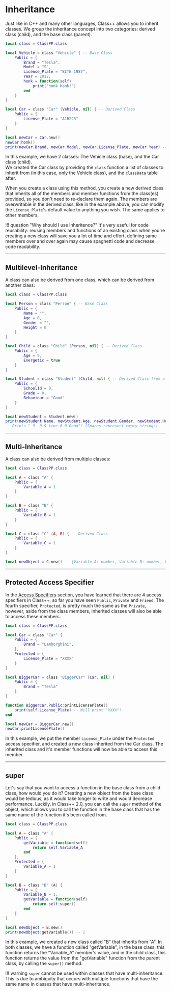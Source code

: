 # Inheritance

Just like in C++ and many other languages, Class++ allows you to inherit classes. 
We group the inheritance concept into two categories: derived class (child), and the base class (parent).

```lua
local class = ClassPP.class

local Vehicle = class "Vehicle" { -- Base Class
    Public = {
        Brand = "Tesla",
        Model = "S",
        License_Plate = "BITE 1987",
        Year = 2012,
        honk = function(self)
            print("honk honk!")
        end
    }
}

local Car = class "Car" (Vehicle, nil) { -- Derived Class
    Public = {
        License_Plate = "A1B2C3"
    }
}

local newCar = Car.new()
newCar:honk()
print(newCar.Brand, newCar.Model, newCar.License_Plate, newCar.Year) -- Prints "Tesla S A1B2C3 2012"!
```

In this example, we have 2 classes: The Vehicle class (base), and the Car class (child). <br>
We created the Car class by providing the `class` function a list of classes to inherit from (in this case, only the Vehicle class), and the `classData` table after.

When you create a class using this method, you create a new derived class that inherits all of the members and member functions from the class(es) provided, so you don't need to re-declare them again. The members are overwritable in the derived class, like in the example above, you can modify the `License_Plate`'s default value to anything you wish. The same applies to other members.

!!! question
    "Why should I use Inheritence?"
    It's very useful for code reusability: reusing members and functions of an existing class when you're creating a new class will save you a lot of time and effort, defining same members over and over again may cause spaghetti code and decrease code readability.

----

## Multilevel-Inheritance

A class can also be derived from one class, which can be derived from another class:

```lua
local class = ClassPP.class

local Person = class "Person" { -- Base Class
    Public = {
        Name = "",
        Age = 0,
        Gender = "",
        Height = 0
    }
}

local Child = class "Child" (Person, nil) { -- Derived Class
    Public = {
        Age = 9,
        Energetic = true
    }
}

local Student = class "Student" (Child, nil) { -- Derived Class from a Derived Class
    Public = {
        SchoolId = 0,
        Grade = 0,
        Behaviour = "Good"
    }
}

local newStudent = Student.new()
print(newStudent.Name, newStudent.Age, newStudent.Gender, newStudent.Height, newStudent.Age, newStudent.Energetic, newStudent.SchoolId, newStudent.Grade, newStudent.Behaviour)
-- Prints " 9  0 9 true 0 0 Good"! (Spaces represent empty strings)
```

----

## Multi-Inheritance

A class can also be derived from multiple classes:

```lua
local class = ClassPP.class

local A = class "A" { 
    Public = {
        Variable_A = 1
    }
}

local B = class "B" { 
    Public = {
        Variable_B = 1
    }
}

local C = class "C" (A, B) { -- Derived Class
    Public = {
        Variable_C = 1
    }
}

local newObject = C.new() -- {Variable_A: number, Variable_B: number, Variable_C: number}
```

----

## Protected Access Specifier

In the [Access Specifiers](accessSpecifiers.md) section, you have learned that there are 4 access specifiers in Class++, so far you have seen `Public`, `Private` and `Friend`.
The fourth specifier, `Protected`, is pretty much the same as the `Private`, however, aside from the class members, inherited classes will also be able to access these members. 

```lua
local class = ClassPP.class

local Car = class "Car" {
    Public = {
        Brand = "Lamborghini",
    },
    Protected = {
        License_Plate = "XXXX"
    }
}

local BiggerCar = class "BiggerCar" (Car, nil) {
    Public = {
        Brand = "Tesla"
    }
}

function BiggerCar.Public:printLicensePlate()
    print(self.License_Plate) -- Will print "XXXX"!
end

local newCar = BiggerCar.new()
newCar:printLicensePlate()
```

In this example, we put the member `License_Plate` under the `Protected` access specifier, and created a new class inherited from the Car class. The inherited class and it's member functions will now be able to access this member. 

----

## super

Let's say that you want to access a function in the base class from a child class, how would you do it?
Creating a new object from the base class would be tedious, as it would take longer to write and would decrease performance.
Luckily, in Class++ 2.0, you can call the `super` method of the object, which allows you to call the function in the base class that has the same name of the function it's been called from.

```lua
local class = ClassPP.class

local A = class "A" { 
    Public = {
        getVariable = function(self)
            return self.Variable_A
        end
    },
    Protected = {
        Variable_A = 1
    }
}

local B = class "B" (A) { 
    Public = {
        Variable_B = 1,
        getVariable = function(self)
            return self:super()
        end
    }
}

local newObject = B.new()
print(newObject:getVariable()) -- 1
```

In this example, we created a new class called "B" that inherits from "A". In both classes, we have a function called "getVariable", in the base class, this function returns the "Variable_A" member's value, and in the child class, this function returns the value from the "getVariable" function from the parent class, by calling the `super()` method. 

!!! warning
    `super` cannot be used within classes that have multi-inheritance. This is due to ambiguity that occurs with multiple functions that have the same name in classes that have multi-inheritance. 